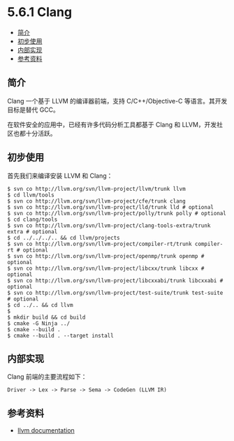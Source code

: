 # 5.6.1 Clang

- [简介](#简介)
- [初步使用](#初步使用)
- [内部实现](#内部实现)
- [参考资料](#参考资料)

## 简介

Clang 一个基于 LLVM 的编译器前端，支持 C/C++/Objective-C 等语言。其开发目标是替代 GCC。

在软件安全的应用中，已经有许多代码分析工具都基于 Clang 和 LLVM，开发社区也都十分活跃。

## 初步使用

首先我们来编译安装 LLVM 和 Clang：

```text
$ svn co http://llvm.org/svn/llvm-project/llvm/trunk llvm
$ cd llvm/tools
$ svn co http://llvm.org/svn/llvm-project/cfe/trunk clang
$ svn co http://llvm.org/svn/llvm-project/lld/trunk lld # optional
$ svn co http://llvm.org/svn/llvm-project/polly/trunk polly # optional
$ cd clang/tools
$ svn co http://llvm.org/svn/llvm-project/clang-tools-extra/trunk extra # optional
$ cd ../../../.. && cd llvm/projects
$ svn co http://llvm.org/svn/llvm-project/compiler-rt/trunk compiler-rt # optional
$ svn co http://llvm.org/svn/llvm-project/openmp/trunk openmp # optional
$ svn co http://llvm.org/svn/llvm-project/libcxx/trunk libcxx # optional
$ svn co http://llvm.org/svn/llvm-project/libcxxabi/trunk libcxxabi # optional
$ svn co http://llvm.org/svn/llvm-project/test-suite/trunk test-suite # optional
$ cd ../.. && cd llvm
$
$ mkdir build && cd build
$ cmake -G Ninja ../
$ cmake --build .
$ cmake --build . --target install
```

## 内部实现

Clang 前端的主要流程如下：

```text
Driver -> Lex -> Parse -> Sema -> CodeGen (LLVM IR)
```

## 参考资料

- [llvm documentation](http://llvm.org/docs/index.html)
